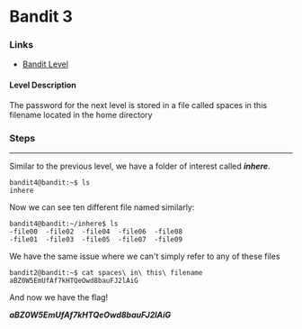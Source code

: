 # Bandit 3

### Links

- [Bandit Level](https://overthewire.org/wargames/bandit/bandit4.html)
#### Level Description
The password for the next level is stored in a file called spaces in this filename located in the home directory
### Steps
---
Similar to the previous level, we have a folder of interest called ***inhere***.
```
bandit4@bandit:~$ ls
inhere
```
Now we can see ten different file named similarly:
```
bandit4@bandit:~/inhere$ ls
-file00  -file02  -file04  -file06  -file08
-file01  -file03  -file05  -file07  -file09
```
We have the same issue where we can't simply refer to any of these files 
```
bandit2@bandit:~$ cat spaces\ in\ this\ filename 
aBZ0W5EmUfAf7kHTQeOwd8bauFJ2lAiG
```
And now we have the flag!

***aBZ0W5EmUfAf7kHTQeOwd8bauFJ2lAiG***